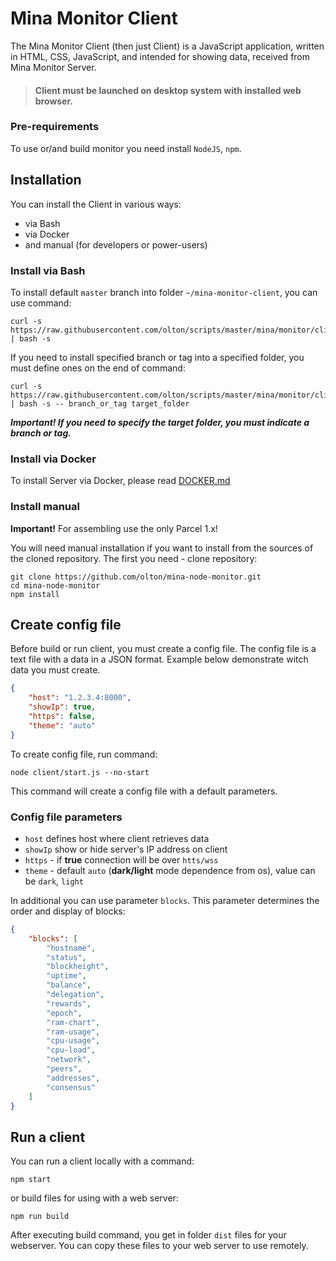 # Mina Monitor Client

The Mina Monitor Client (then just Client) is a JavaScript application, written in HTML, CSS, JavaScript, 
and intended for showing data, received from Mina Monitor Server. 

> #### Client must be launched on desktop system with installed web browser.


### Pre-requirements
To use or/and build monitor you need install `NodeJS`, `npm`.

## Installation
You can install the Client in various ways:

- via Bash
- via Docker
- and manual (for developers or power-users)

### Install via Bash

To install default `master` branch into folder `~/mina-monitor-client`, you can use command:

```shell
curl -s https://raw.githubusercontent.com/olton/scripts/master/mina/monitor/client/install.sh | bash -s
```

If you need to install specified branch or tag into a specified folder, you must define ones on the end of command:

```shell
curl -s https://raw.githubusercontent.com/olton/scripts/master/mina/monitor/client/install.sh | bash -s -- branch_or_tag target_folder
```

***Important! If you need to specify the target folder, you must indicate a branch or tag.***

### Install via Docker

To install Server via Docker, please read [DOCKER.md](DOCKER.md)

### Install manual

**Important!** For assembling use the only Parcel 1.x!

You will need manual installation if you want to install from the sources of the cloned repository.
The first you need - clone repository:

```shell
git clone https://github.com/olton/mina-node-monitor.git
cd mina-node-monitor
npm install
```

## Create config file
Before build or run client, you must create a config file.
The config file is a text file with a data in a JSON format. Example below demonstrate witch data you must create.
```json
{
    "host": "1.2.3.4:8000",
    "showIp": true,
    "https": false,
    "theme": "auto"
}
```

To create config file, run command:
```shell
node client/start.js --no-start
```

This command will create a config file with a default parameters.

### Config file parameters

- `host` defines host where client retrieves data
- `showIp` show or hide server's IP address on client
- `https` - if **true** connection will be over `htts/wss`
- `theme` - default `auto` (**dark/light** mode dependence from os), value can be `dark`, `light`

In additional you can use parameter `blocks`. This parameter determines the order and display of blocks:
```json
{
    "blocks": [
        "hostname",
        "status",
        "blockheight",
        "uptime",
        "balance",
        "delegation",
        "rewards",
        "epoch",
        "ram-chart",
        "ram-usage",
        "cpu-usage",
        "cpu-load",
        "network",
        "peers",
        "addresses",
        "consensus"
    ]
}
```

## Run a client
You can run a client locally with a command:
```shell
npm start
```
or build files for using with a web server:
```shell
npm run build
```

After executing build command, you get in folder `dist` files for your webserver.
You can copy these files to your web server to use remotely.